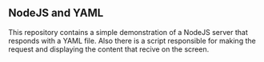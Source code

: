 ## NodeJS and YAML

This repository contains a simple demonstration of a NodeJS server that responds with a YAML file. Also there is a script responsible for making the request and displaying the content that recive on the screen.

